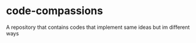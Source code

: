 # code-compassions
A repository that contains codes that implement same ideas but im different ways 
